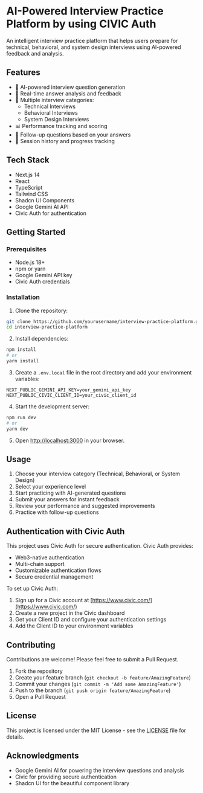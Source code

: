 # AI-Powered Interview Practice Platform by using CIVIC Auth

An intelligent interview practice platform that helps users prepare for technical, behavioral, and system design interviews using AI-powered feedback and analysis.

## Features

- 🤖 AI-powered interview question generation
- 📝 Real-time answer analysis and feedback
- 🎯 Multiple interview categories:
  - Technical Interviews
  - Behavioral Interviews
  - System Design Interviews
- 📊 Performance tracking and scoring
- 🔄 Follow-up questions based on your answers
- 💾 Session history and progress tracking

## Tech Stack

- Next.js 14
- React
- TypeScript
- Tailwind CSS
- Shadcn UI Components
- Google Gemini AI API
- Civic Auth for authentication

## Getting Started

### Prerequisites

- Node.js 18+ 
- npm or yarn
- Google Gemini API key
- Civic Auth credentials

### Installation

1. Clone the repository:
```bash
git clone https://github.com/yourusername/interview-practice-platform.git
cd interview-practice-platform
```

2. Install dependencies:
```bash
npm install
# or
yarn install
```

3. Create a `.env.local` file in the root directory and add your environment variables:
```env
NEXT_PUBLIC_GEMINI_API_KEY=your_gemini_api_key
NEXT_PUBLIC_CIVIC_CLIENT_ID=your_civic_client_id
```

4. Start the development server:
```bash
npm run dev
# or
yarn dev
```

5. Open [http://localhost:3000](http://localhost:3000) in your browser.

## Usage

1. Choose your interview category (Technical, Behavioral, or System Design)
2. Select your experience level
3. Start practicing with AI-generated questions
4. Submit your answers for instant feedback
5. Review your performance and suggested improvements
6. Practice with follow-up questions

## Authentication with Civic Auth

This project uses Civic Auth for secure authentication. Civic Auth provides:

- Web3-native authentication
- Multi-chain support
- Customizable authentication flows
- Secure credential management

To set up Civic Auth:

1. Sign up for a Civic account at [https://www.civic.com/](https://www.civic.com/)
2. Create a new project in the Civic dashboard
3. Get your Client ID and configure your authentication settings
4. Add the Client ID to your environment variables

## Contributing

Contributions are welcome! Please feel free to submit a Pull Request.

1. Fork the repository
2. Create your feature branch (`git checkout -b feature/AmazingFeature`)
3. Commit your changes (`git commit -m 'Add some AmazingFeature'`)
4. Push to the branch (`git push origin feature/AmazingFeature`)
5. Open a Pull Request

## License

This project is licensed under the MIT License - see the [LICENSE](LICENSE) file for details.

## Acknowledgments

- Google Gemini AI for powering the interview questions and analysis
- Civic for providing secure authentication
- Shadcn UI for the beautiful component library
